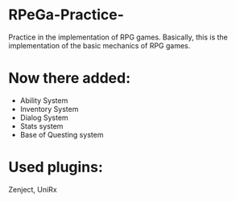 # RPeGa-Practice-
Practice in the implementation of RPG games. Basically, this is the implementation of the basic mechanics of RPG games. 
# Now there added:
+ Ability System
+ Inventory System
+ Dialog System
+ Stats system
+ Base of Questing system

# Used plugins: 
Zenject, UniRx
